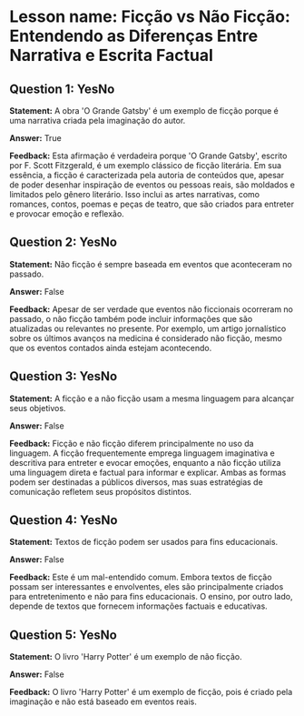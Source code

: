 # Lesson name: Ficção vs Não Ficção: Entendendo as Diferenças Entre Narrativa e Escrita Factual

## Question 1: YesNo

**Statement:** A obra 'O Grande Gatsby' é um exemplo de ficção porque é uma narrativa criada pela imaginação do autor.

**Answer:** True

**Feedback:**
Esta afirmação é verdadeira porque 'O Grande Gatsby', escrito por F. Scott Fitzgerald, é um exemplo clássico de ficção literária. Em sua essência, a ficção é caracterizada pela autoria de conteúdos que, apesar de poder desenhar inspiração de eventos ou pessoas reais, são moldados e limitados pelo gênero literário. Isso inclui as artes narrativas, como romances, contos, poemas e peças de teatro, que são criados para entreter e provocar emoção e reflexão.


## Question 2: YesNo

**Statement:** Não ficção é sempre baseada em eventos que aconteceram no passado.

**Answer:** False

**Feedback:**
Apesar de ser verdade que eventos não ficcionais ocorreram no passado, o não ficção também pode incluir informações que são atualizadas ou relevantes no presente. Por exemplo, um artigo jornalístico sobre os últimos avanços na medicina é considerado não ficção, mesmo que os eventos contados ainda estejam acontecendo.


## Question 3: YesNo

**Statement:** A ficção e a não ficção usam a mesma linguagem para alcançar seus objetivos.

**Answer:** False

**Feedback:**
Ficção e não ficção diferem principalmente no uso da linguagem. A ficção frequentemente emprega linguagem imaginativa e descritiva para entreter e evocar emoções, enquanto a não ficção utiliza uma linguagem direta e factual para informar e explicar. Ambas as formas podem ser destinadas a públicos diversos, mas suas estratégias de comunicação refletem seus propósitos distintos.


## Question 4: YesNo

**Statement:** Textos de ficção podem ser usados para fins educacionais.

**Answer:** False

**Feedback:**
Este é um mal-entendido comum. Embora textos de ficção possam ser interessantes e envolventes, eles são principalmente criados para entretenimento e não para fins educacionais. O ensino, por outro lado, depende de textos que fornecem informações factuais e educativas.


## Question 5: YesNo

**Statement:** O livro 'Harry Potter' é um exemplo de não ficção.

**Answer:** False

**Feedback:**
O livro 'Harry Potter' é um exemplo de ficção, pois é criado pela imaginação e não está baseado em eventos reais.

